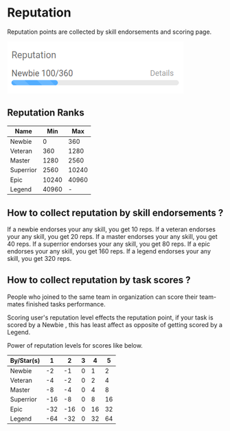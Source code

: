 #  Reputation
Reputation points are collected by skill endorsements and scoring page. 

![enter image description here](https://raw.githubusercontent.com/omert08/patron_manual/master/images/reps.png)

## Reputation Ranks

| Name | Min | Max
|------|-----|----|
| Newbie | 0 | 360|
| Veteran| 360|1280|
| Master|1280|2560|
| Superrior|2560|10240|
| Epic | 10240 | 40960|
| Legend | 40960 | -


## How to collect reputation by skill endorsements ? 

If a newbie endorses your any skill, you get 10 reps.
If a veteran endorses your any skill, you get 20 reps.
If a master endorses your any skill, you get 40 reps.
If a superrior endorses your any skill, you get 80 reps.
If a epic endorses your any skill, you get 160 reps.
If a legend endorses your any skill, you get 320 reps.


## How to collect reputation by task scores ?

People who joined to the same team in organization can score their team-mates finished tasks performance. 

Scoring user's reputation level effects the reputation point, if your task is scored by a Newbie , this has least affect as opposite of getting scored by a Legend. 

Power of reputation levels for scores like below.

| By/Star(s) | 1 | 2 | 3 | 4 | 5 |
|--------|---|---|---|---|---|
| Newbie  | -2 |-1 | 0 | 1 | 2 |
| Veteran | -4 |-2 | 0 | 2 | 4 |
| Master  | -8 |-4 | 0 | 4 | 8 |
| Superrior| -16 | -8 | 0 | 8 | 16 |
| Epic    |-32 |-16 | 0 | 16 | 32 |
| Legend  |-64 |-32 | 0 | 32 | 64 |




